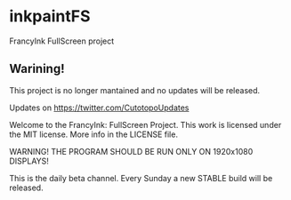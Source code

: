# inkpaintFS
FrancyInk FullScreen project

## Warining!
This project is no longer mantained and no updates will be released.

Updates on https://twitter.com/CutotopoUpdates

Welcome to the FrancyInk: FullScreen Project.
This work is licensed under the MIT license.
More info in the LICENSE file.

WARNING! THE PROGRAM SHOULD BE RUN ONLY ON 1920x1080 DISPLAYS!

This is the daily beta channel.
Every Sunday a new STABLE build will be released.
